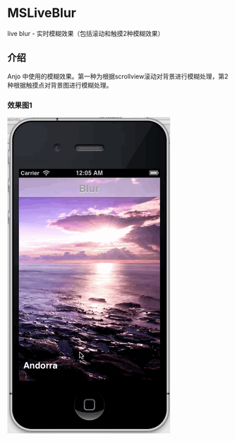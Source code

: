 # MSLiveBlur
live blur -  实时模糊效果（包括滚动和触摸2种模糊效果）  


## 介绍
Anjo 中使用的模糊效果。第一种为根据scrollview滚动对背景进行模糊处理，第2种根据触摸点对背景图进行模糊处理。  

  
### 效果图1  

![](example.gif)
